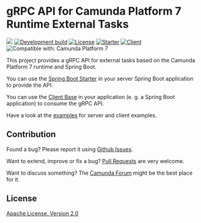 # gRPC API for Camunda Platform 7 Runtime External Tasks

[![](https://img.shields.io/badge/Lifecycle-Proof%20of%20Concept-blueviolet)](https://github.com/Camunda-Community-Hub/community/blob/main/extension-lifecycle.md#proof-of-concept-)
[![Development build](https://github.com/camunda/camunda-platform-7-grpc-external-task/workflows/Development%20build/badge.svg?branch=master)](https://github.com/camunda/camunda-platform-7-grpc-external-task/actions?query=workflow%3A%22Development+build%22)
[![License](https://img.shields.io/badge/License-Apache%202.0-blue.svg)](./LICENSE)
[![Starter](https://img.shields.io/maven-central/v/org.camunda.bpm.extension.grpc.externaltask/camunda-bpm-grpc-external-task-spring-boot-starter?color=green&label=starter)](https://search.maven.org/artifact/org.camunda.bpm.extension.grpc.externaltask/camunda-bpm-grpc-external-task-spring-boot-starter)
[![Client](https://img.shields.io/maven-central/v/org.camunda.bpm.extension.grpc.externaltask/camunda-bpm-grpc-external-task-client-core?color=green&label=client)](https://search.maven.org/artifact/org.camunda.bpm.extension.grpc.externaltask/camunda-bpm-grpc-external-task-client-core)
![Compatible with: Camunda Platform 7](https://img.shields.io/badge/Compatible%20with-Camunda%20Platform%207-26d07c)

This project provides a gRPC API for external tasks based on the Camunda Platform 7 runtime and Spring Boot.

You can use the [Spring Boot Starter](./starter) in your server Spring Boot application to provide the API.

You can use the [Client Base](./client-core) in your application (e. g. a Spring Boot application) to consume the gRPC API.

Have a look at the [examples](./examples) for server and client examples.

## Contribution

Found a bug? Please report it using [Github Issues](../../issues).

Want to extend, improve or fix a bug? [Pull Requests](../../pulls) are very welcome.

Want to discuss something? The [Camunda Forum](https://forum.camunda.org/c/community-extensions) might be the best place for it.

## License

[Apache License, Version 2.0](./LICENSE)
